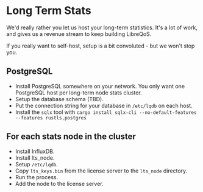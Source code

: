# Long Term Stats

We'd really rather you let us host your long-term statistics. It's a lot
of work, and gives us a revenue stream to keep building LibreQoS.

If you really want to self-host, setup is a bit convoluted - but we won't
stop you.

## PostgreSQL

* Install PostgreSQL somewhere on your network. You only want one PostgreSQL host per long-term node stats cluster.
* Setup the database schema (TBD).
* Put the connection string for your database in `/etc/lqdb` on each host.
* Install the `sqlx` tool with `cargo install sqlx-cli --no-default-features --features rustls,postgres`

## For each stats node in the cluster

* Install InfluxDB.
* Install lts_node.
* Setup `/etc/lqdb`.
* Copy `lts_keys.bin` from the license server to the `lts_node` directory.
* Run the process.
* Add the node to the license server.
